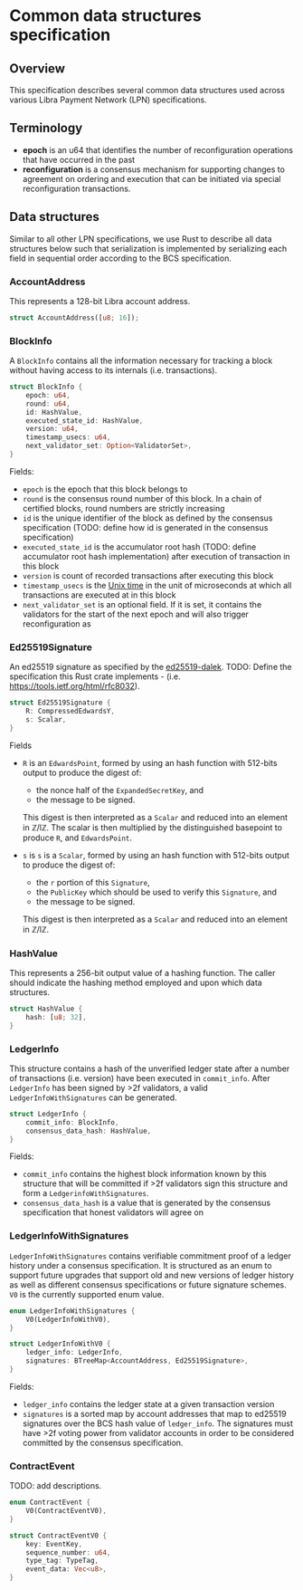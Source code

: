 # Common data structures specification

## Overview

This specification describes several common data structures used across various Libra Payment Network (LPN) specifications.

## Terminology

* **epoch** is an u64 that identifies the number of reconfiguration operations that have occurred in the past
* **reconfiguration** is a consensus mechanism for supporting changes to agreement on ordering and execution that can be initiated via special reconfiguration transactions.

## Data structures

Similar to all other LPN specifications, we use Rust to describe all data structures below such that serialization is implemented by serializing each field in sequential order according to the BCS specification.

### AccountAddress

This represents a 128-bit Libra account address.

```rust
struct AccountAddress([u8; 16]);
```

### BlockInfo

A `BlockInfo` contains all the information necessary for tracking a block without having access to its internals (i.e. transactions).

```rust
struct BlockInfo {
    epoch: u64,
    round: u64,
    id: HashValue,
    executed_state_id: HashValue,
    version: u64,
    timestamp_usecs: u64,
    next_validator_set: Option<ValidatorSet>,
}
```

Fields:

* `epoch` is the epoch that this block belongs to
* `round` is the consensus round number of this block. In a chain of certified blocks, round numbers are strictly increasing
* `id` is the unique identifier of the block as defined by the consensus specification (TODO: define how id is generated in the consensus specification)
* `executed_state_id` is the accumulator root hash (TODO: define accumulator root hash implementation) after execution of transaction in this block
* `version` is count of recorded transactions after executing this block
* `timestamp_usecs` is the [Unix time](https://en.wikipedia.org/wiki/Unix_time) in the unit of microseconds at which all transactions are executed at in this block
* `next_validator_set` is an optional field. If it is set, it contains the validators for the start of the next epoch and will also trigger reconfiguration as

### Ed25519Signature

An ed25519 signature as specified by the [ed25519-dalek](https://github.com/dalek-cryptography/ed25519-dalek). TODO: Define the specification this Rust crate implements - (i.e. <https://tools.ietf.org/html/rfc8032>).

```rust
struct Ed25519Signature {
    R: CompressedEdwardsY,
    s: Scalar,
}
```

Fields

* `R` is an `EdwardsPoint`, formed by using an hash function with 512-bits output to produce the digest of:

  * the nonce half of the `ExpandedSecretKey`, and
  * the message to be signed.

  This digest is then interpreted as a `Scalar` and reduced into an element in ℤ/lℤ. The scalar is then multiplied by the distinguished basepoint to produce `R`, and `EdwardsPoint`.

* `s` is `s` is a `Scalar`, formed by using an hash function with 512-bits output to produce the digest of:

  * the `r` portion of this `Signature`,
  * the `PublicKey` which should be used to verify this `Signature`, and
  * the message to be signed.

  This digest is then interpreted as a `Scalar` and reduced into an element in ℤ/lℤ.

### HashValue

This represents a 256-bit output value of a hashing function. The caller should indicate the hashing method employed and upon which data structures.

```rust
struct HashValue {
    hash: [u8; 32],
}
```

### LedgerInfo

This structure contains a hash of the unverified ledger state after a number of transactions (i.e. version) have been executed in `commit_info`. After `LedgerInfo` has been signed by >2f validators, a valid `LedgerInfoWithSignatures` can be generated.

```rust
struct LedgerInfo {
    commit_info: BlockInfo,
    consensus_data_hash: HashValue,
}
```

Fields:

* `commit_info` contains the highest block information known by this structure that will be committed if >2f validators sign this structure and form a `LedgerinfoWithSignatures`.
* `consensus_data_hash` is a value that is generated by the consensus specification that honest validators will agree on

### LedgerInfoWithSignatures

`LedgerInfoWithSignatures` contains verifiable commitment proof of a ledger history under a consensus specification. It is structured as an enum to support future upgrades that support old and new versions of ledger history as well as different consensus specifications or future signature schemes. `V0` is the currently supported enum value.

```rust
enum LedgerInfoWithSignatures {
    V0(LedgerInfoWithV0),
}

struct LedgerInfoWithV0 {
    ledger_info: LedgerInfo,
    signatures: BTreeMap<AccountAddress, Ed25519Signature>,
}
```

Fields:

* `ledger_info` contains the ledger state at a given transaction version
* `signatures` is a sorted map by account addresses that map to ed25519 signatures over the BCS hash value of `ledger_info`. The signatures must have >2f voting power from validator accounts in order to be considered committed by the consensus specification.

### ContractEvent

TODO: add descriptions.

```rust
enum ContractEvent {
    V0(ContractEventV0),
}

struct ContractEventV0 {
    key: EventKey,
    sequence_number: u64,
    type_tag: TypeTag,
    event_data: Vec<u8>,
}
```
